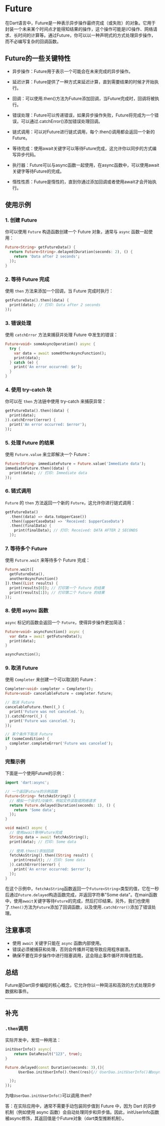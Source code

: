 # Future

在Dart语言中，Future是一种表示异步操作最终完成（或失败）的对象。它用于封装一个未来某个时间点才能得知结果的操作，这个操作可能是I/O操作、网络请求、长时间的计算等。通过Future，你可以以一种声明式的方式处理异步操作，而不必编写复杂的回调函数。

## Future的一些关键特性

* 异步操作：Future用于表示一个可能会在未来完成的异步操作。

* 延迟计算：Future提供了一种方式来延迟计算，直到需要结果的时候才开始执行。

* 回调：可以使用.then()方法为Future添加回调，当Future完成时，回调将被执行。

* 错误处理：Future可以传递错误，如果异步操作失败，Future将完成为一个错误，可以通过.catchError()添加错误处理回调。

* 链式调用：可以对Future进行链式调用，每个.then()调用都会返回一个新的Future。

* 等待完成：使用await关键字可以等待Future完成，这允许你以同步的方式编写异步代码。

* 执行器：Future可以与async函数一起使用，在async函数中，可以使用await关键字等待Future的完成。

* 惰性性质：Future是惰性的，直到你通过添加回调或者使用await才会开始执行。

## 使用示例

### 1. 创建 Future

你可以使用 `Future` 构造函数创建一个 Future 对象，通常与 `async` 函数一起使用：

```dart
Future<String> getFutureData() {
  return Future<String>.delayed(Duration(seconds: 2), () {
    return 'Data after 2 seconds';
  });
}
```

### 2. 等待 Future 完成

使用 `then` 方法来添加一个回调，当 Future 完成时执行：

```dart
getFutureData().then((data) {
  print(data); // 打印: Data after 2 seconds
});
```

### 3. 错误处理

使用 `catchError` 方法来捕获并处理 Future 中发生的错误：

```dart
Future<void> someAsyncOperation() async {
  try {
    var data = await someOtherAsyncFunction();
    print(data);
  } catch (e) {
    print('An error occurred: $e');
  }
}
```

### 4. 使用 try-catch 块

你可以在 `then` 方法链中使用 try-catch 来捕获异常：

```dart
getFutureData().then((data) {
  print(data);
}).catchError((error) {
  print('An error occurred: $error');
});
```

### 5. 处理 Future 的结果

使用 `Future.value` 来立即解决一个 Future：

```dart
Future<String> immediateFuture = Future.value('Immediate data');
immediateFuture.then((data) {
  print(data); // 打印: Immediate data
});
```

### 6. 链式调用

`Future` 的 `then` 方法返回一个新的 `Future`，这允许你进行链式调用：

```dart
getFutureData()
  .then((data) => data.toUpperCase())
  .then((upperCaseData) => 'Received: $upperCaseData')
  .then((finalData) {
    print(finalData); // 打印: Received: DATA AFTER 2 SECONDS
  });
```

### 7. 等待多个 Future

使用 `Future.wait` 来等待多个 Future 完成：

```dart
Future.wait([
  getFutureData(),
  anotherAsyncFunction()
]).then((List results) {
  print(results[0]); // 打印第一个 Future 的结果
  print(results[1]); // 打印第二个 Future 的结果
});
```

### 8. 使用 async 函数

`async` 标记的函数会返回一个 `Future`，使得异步操作更加简洁：

```dart
Future<void> asyncFunction() async {
  var data = await getFutureData();
  print(data);
}

asyncFunction();
```

### 9. 取消 Future

使用 `Completer` 来创建一个可以取消的 Future：

```dart
Completer<void> completer = Completer();
Future<void> cancelableFuture = completer.future;

// 取消 Future
cancelableFuture.then((_) {
  print('Future was not canceled.');
}).catchError((_) {
  print('Future was canceled.');
});

// 某个条件下取消 Future
if (someCondition) {
  completer.completeError('Future was canceled');
}
```

### 完整示例

下面是一个使用Future的示例：

```dart
import 'dart:async';

// 一个返回Future的示例函数
Future<String> fetchAsString() {
  // 模拟一个异步I/O操作，例如文件读取或网络请求
  return Future.delayed(Duration(seconds: 1), () {
    return 'Some data';
  });
}

void main() async {
  // 使用await等待Future完成
  String data = await fetchAsString();
  print(data); // 打印: Some data
  
  // 使用.then()添加回调
  fetchAsString().then((String result) {
    print(result); // 打印: Some data
  }).catchError((error) {
    print('An error occurred: $error');
  });
}
```

在这个示例中，`fetchAsString`函数返回一个`Future<String>`类型的值，它在一秒后通过`Future.delayed`构造函数完成，并返回字符串"Some data"。在main函数中，使用`await`关键字等待`Future`的完成，然后打印结果。另外，我们也使用了.`then()`方法为`Future`添加了回调函数，以及使用`.catchError()`添加了错误处理。

## 注意事项

* 使用 `await` 关键字只能在 `async` 函数内部使用。
* 错误必须被捕获和处理，否则会传播并可能导致应用程序崩溃。
* 确保不要在异步操作中进行阻塞调用，这会阻止事件循环并降低性能。

## 总结

Future是Dart异步编程的核心概念，它允许你以一种简洁和高效的方式处理异步数据和事件。

---

## 补充

### `.then`调用

实际开发中，发现一种用法：

```dart
initUserInfo() async{
    return DataResult("123", true);
}

Future.delayed(const Duration(seconds: 3),(){
      UserDao.initUserInfo().then((res){// UserDao.initUserInfo()被async修饰

  });
});
```

为啥`UserDao.initUserInfo()`可以调用.then?

答：在实际应用中，通常不需要手动包装同步值到 Future 中，因为 Dart 的异步机制（例如使用 async 函数）会自动处理同步和异步值。因此，initUserInfo函数被async修饰，其返回值是个Future对象（dart类型推断机制）。

